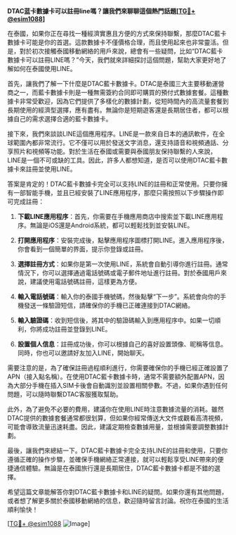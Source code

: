 **DTAC蓝卡數據卡可以註冊line嗎？讓我們來聊聊這個熱門話題[[TG💪+ @esim1088](https://t.me/s/esim1088)]**

在泰國，如果你正在尋找一種經濟實惠且方便的方式來保持聯繫，那麼DTAC藍卡數據卡可能是你的首選。這款數據卡不僅價格合理，而且使用起來也非常靈活。但是，對於初次接觸泰國移動網絡的用戶來說，總會有一些疑問，比如“DTAC藍卡數據卡可以註冊LINE嗎？”今天，我們就來詳細探討這個問題，幫助大家更好地了解如何在泰國使用LINE。

首先，讓我們了解一下什麼是DTAC藍卡數據卡。DTAC是泰國三大主要移動運營商之一，而藍卡數據卡則是一種無需簽約合同即可購買的預付式數據套餐。這種數據卡非常受歡迎，因為它們提供了多樣化的數據計劃，從短時間內的高流量套餐到長期使用的經濟型選擇，應有盡有。無論你是短期遊客還是長期居住者，都可以根據自己的需求選擇合適的藍卡數據卡。

接下來，我們來談談LINE這個應用程序。LINE是一款來自日本的通訊軟件，在全球範圍內都非常流行。它不僅可以用於發送文字消息，還支持語音和視頻通話、分享照片和視頻等功能。對於生活在泰國或需要與泰國朋友保持聯繫的人來說，LINE是一個不可或缺的工具。因此，許多人都想知道，是否可以使用DTAC藍卡數據卡來註冊並使用LINE。

答案是肯定的！DTAC藍卡數據卡完全可以支持LINE的註冊和正常使用。只要你擁有一部智能手機，並且已經安裝了LINE應用程序，那麼只需按照以下步驟操作即可完成註冊：

1. **下載LINE應用程序**：首先，你需要在手機應用商店中搜索並下載LINE應用程序。無論是iOS還是Android系統，都可以輕鬆找到並安裝LINE。

2. **打開應用程序**：安裝完成後，點擊應用程序圖標打開LINE。進入應用程序後，你會看到一個簡單的界面，提示你登錄或註冊。

3. **選擇註冊方式**：如果你是第一次使用LINE，系統會自動引導你進行註冊。通常情況下，你可以選擇通過電話號碼或電子郵件地址進行註冊。對於泰國用戶來說，建議使用電話號碼註冊，這樣更為方便。

4. **輸入電話號碼**：輸入你的泰國手機號碼，然後點擊“下一步”。系統會向你的手機發送一條驗證短信，請確保你的手機已正確連接到DTAC網絡。

5. **輸入驗證碼**：收到短信後，將其中的驗證碼輸入到應用程序中。如果一切順利，你將成功註冊並登錄到LINE。

6. **設置個人信息**：註冊成功後，你可以根據自己的喜好設置頭像、昵稱等信息。同時，你也可以邀請好友加入LINE，開始聊天。

需要注意的是，為了確保註冊過程順利進行，你需要確保你的手機已經正確設置了APN（接入點名稱）。在使用DTAC藍卡數據卡時，通常不需要額外配置APN，因為大部分手機在插入SIM卡後會自動識別並設置相關參數。不過，如果你遇到任何問題，可以隨時聯繫DTAC客服獲取幫助。

此外，為了避免不必要的費用，建議你在使用LINE時注意數據流量的消耗。雖然DTAC提供的數據套餐通常都很划算，但如果你經常傳送大文件或觀看高清視頻，可能會導致流量迅速耗盡。因此，建議定期檢查數據用量，並根據需要調整數據計劃。

最後，讓我們來總結一下。DTAC藍卡數據卡完全支持LINE的註冊和使用，只要你遵循正確的操作步驟，並確保手機網絡正常連接，就可以輕鬆享受LINE帶來的便捷通信體驗。無論是在泰國旅行還是長期居住，DTAC藍卡數據卡都是不錯的選擇。

希望這篇文章能解答你對DTAC藍卡數據卡和LINE的疑問。如果你還有其他問題，或者想了解更多關於泰國移動網絡的信息，歡迎隨時留言討論。祝你在泰國的生活順利愉快！

[[TG💪+ @esim1088](https://t.me/s/esim1088) ![Image](https://i.postimg.cc/4NQfJmqS/Snipaste-2025-05-13-00-14-12.png)]
